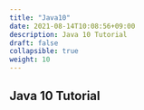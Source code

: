 ```yaml
---
title: "Java10"
date: 2021-08-14T10:08:56+09:00
description: Java 10 Tutorial
draft: false
collapsible: true
weight: 10
---
```



## Java 10 Tutorial
